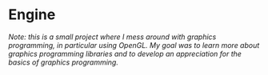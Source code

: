 # Engine

_Note: this is a small project where I mess around with graphics programming, in particular using OpenGL. My goal was to learn more about graphics programming libraries and to develop an appreciation for the basics of graphics programming._

